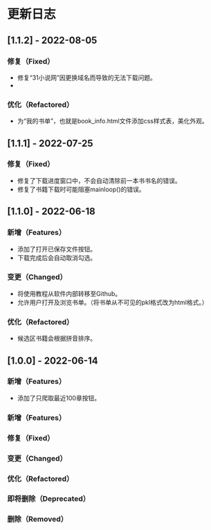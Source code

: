 # 更新日志

## [1.1.2] -  2022-08-05

### 修复（Fixed）

* 修复“31小说网”因更换域名而导致的无法下载问题。
* 
### 优化（Refactored）

* 为“我的书单”，也就是book_info.html文件添加css样式表，美化外观。

## [1.1.1] -  2022-07-25

### 修复（Fixed）

* 修复了下载进度窗口中，不会自动清除前一本书书名的错误。
* 修复了书籍下载时可能阻塞mainloop()的错误。

## [1.1.0] -  2022-06-18

### 新增（Features）

* 添加了打开已保存文件按钮。
* 下载完成后会自动取消勾选。

### 变更（Changed）

* 将使用教程从软件内部转移至Github。
* 允许用户打开及浏览书单。（将书单从不可见的pkl格式改为html格式。）

### 优化（Refactored）

* 候选区书籍会根据拼音排序。

## [1.0.0] -  2022-06-14

### 新增（Features）

* 添加了只爬取最近100章按钮。


### 新增（Features）
### 修复（Fixed）
### 变更（Changed）
### 优化（Refactored）
### 即将删除（Deprecated）
### 删除（Removed）
